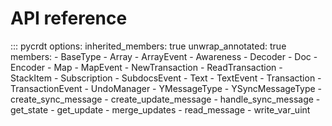 # API reference

::: pycrdt
    options:
      inherited_members: true
      unwrap_annotated: true
      members:
      - BaseType
      - Array
      - ArrayEvent
      - Awareness
      - Decoder
      - Doc
      - Encoder
      - Map
      - MapEvent
      - NewTransaction
      - ReadTransaction
      - StackItem
      - Subscription
      - SubdocsEvent
      - Text
      - TextEvent
      - Transaction
      - TransactionEvent
      - UndoManager
      - YMessageType
      - YSyncMessageType
      - create_sync_message
      - create_update_message
      - handle_sync_message
      - get_state
      - get_update
      - merge_updates
      - read_message
      - write_var_uint
